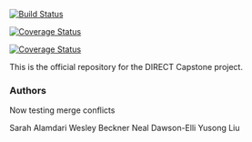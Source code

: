 [![Build Status](https://travis-ci.org/sarahalamdari/DIRECT_capstone.svg?branch=master)](https://travis-ci.org/sarahalamdari/DIRECT_capstone)

[![Coverage Status](https://coveralls.io/repos/github/sarahalamdari/DIRECT_capstone/badge.svg?branch=master)](https://coveralls.io/github/sarahalamdari/DIRECT_capstone?branch=master)

[![Coverage Status](https://s3.amazonaws.com/assets.coveralls.io/badges/coveralls_100.svg)](https://www.youtube.com/watch?v=dQw4w9WgXcQ)

This is the official repository for the DIRECT Capstone project.

### Authors
Now testing merge conflicts

Sarah Alamdari
Wesley Beckner
Neal Dawson-Elli
Yusong Liu

